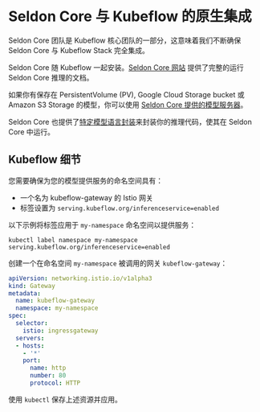 # Seldon Core 与 Kubeflow 的原生集成

Seldon Core 团队是 Kubeflow 核心团队的一部分，这意味着我们不断确保 Seldon Core 与 Kubeflow Stack 完全集成。

Seldon Core 随 Kubeflow 一起安装。[Seldon Core 网站](https://docs.seldon.io/projects/seldon-core/en/latest/) 提供了完整的运行 Seldon Core 推理的文档。

如果你有保存在 PersistentVolume (PV), Google Cloud Storage bucket 或 Amazon S3 Storage 的模型，你可以使用 [Seldon Core 提供的模型服务器](https://docs.seldon.io/projects/seldon-core/en/latest/servers/overview.html)。

Seldon Core 也提供了[特定模型语言封装](../wrappers/language_wrappers.html)来封装你的推理代码，使其在 Seldon Core 中运行。

## Kubeflow 细节

您需要确保为您的模型提供服务的命名空间具有：

* 一个名为 kubeflow-gateway 的 Istio 网关
* 标签设置为 `serving.kubeflow.org/inferenceservice=enabled`

以下示例将标签应用于 `my-namespace` 命名空间以提供服务：

```console
kubectl label namespace my-namespace serving.kubeflow.org/inferenceservice=enabled
```

创建一个在命名空间 `my-namespace` 被调用的网关 `kubeflow-gateway`：

```yaml
apiVersion: networking.istio.io/v1alpha3
kind: Gateway
metadata:
  name: kubeflow-gateway
  namespace: my-namespace
spec:
  selector:
    istio: ingressgateway
  servers:
  - hosts:
    - '*'
    port:
      name: http
      number: 80
      protocol: HTTP
```

使用 `kubectl` 保存上述资源并应用。
